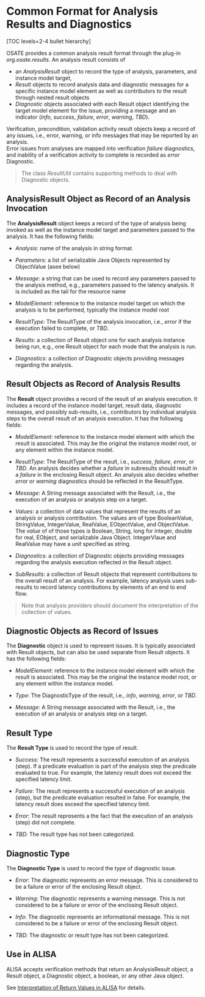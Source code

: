# Common Format for Analysis Results and Diagnostics

[TOC levels=2-4 bullet hierarchy]


OSATE provides a common analysis result format through the plug-in
*org.osate.results*. An analysis result consists of 
* an *AnalysisResult* object to record the type of analysis, parameters, and instance model target,
* *Result* objects to record analysis data and diagnostic messages for a specific instance model element as well as contributors to the result through nested result objects
* *Diagnostic* objects associated with each Result object identifying the target model element for the issue, providing a message and an indicator (*info*, *success*, *failure*, *error*, *warning*, *TBD*).

Verification, precondition, validation activity result objects keep
a record of any issues, i.e., error, warning, or info messages that may be reported by an analysis.  
Error issues from analyses are mapped into verification *failure* diagnostics, and inability of a verification activity to complete is recorded as *error* Diagnostic.

> The class *ResultUtil* contains supporting methods to deal with Diagnostic objects.

## AnalysisResult Object as Record of an Analysis Invocation

The **AnalysisResult** object keeps a record of the type of analysis being invoked as well as the instance model target and parameters passed to the analysis. It has the following fields:

* *Analysis*: name of the analysis in string format. 

* *Parameters*: a list of serializable Java Objects represented by ObjectValue (asee below)

* *Message*: a string that can be used to record any parameters passed to the analysis method, e.g., parameters passed to the latency analysis. It is included as the tail for the resource name

* *ModelElement*: reference to the instance model target on which the analysis is to be performed, typically the instance model root

* *ResultType*: The ResultType of the analysis invocation, i.e., *error* if the execution failed to complete, or *TBD*.  

* *Results*: a collection of Result object one for each analysis instance being run, e.g., one Result object for each mode that the analysis is run.

* *Diagnostics*: a collection of Diagnostic objects providing messages regarding the analysis.


## Result Objects as Record of Analysis Results

The **Result** object provides a record of the result of an analysis execution. It includes a record of the instance model target, result data, diagnostic messages, and possibly sub-results, i.e., contributors by individual analysis steps to the overall result of an analysis execution. It has the following fields:

* *ModelElement*: reference to the instance model element with which the result is associated. This may be the original the instance model root, or any element within the instance model.

* *ResultType*: The ResultType of the result, i.e., *success*, *failure*, *error*, or *TBD*.  An analysis decides whether a *failure* in subresults should result in a *failure* in the enclosing Result object. An analysis also decides whether *error* or *warning* diagnostics should be reflected in the ResultType.  

* *Message*: A String message associated with the Result, i.e., the execution of an analysis or analysis step on a target. 

* *Values*: a collection of data values that represent the results of an analysis or analysis contribution. The values are of type BooleanValue, StringValue, IntegerValue, RealValue, EObjectValue, and ObjectValue. The *value* of of those types is Boolean, String, long for integer, double for real, EObject, and serializable Java Object. IntegerVlaue and RealValue may have a *unit* specified as string. 

* *Diagnostics*: a collection of Diagnostic objects providing messages regarding the analysis execution reflected in the Result object.

* *SubResults*: a collection of Result objects that represent contributions to the overall result of an analysis. For example, latency analysis uses sub-results to record latency contributions by elements of an end to end flow.

> Note that analysis providers should document the interpretation of the collection of values. 


## Diagnostic Objects as Record of Issues

The **Diagnostic** object is used to represent issues. It is typically associated with Result objects, but can also be used separate from Result objects. 
It has the following fields:

* *ModelElement*: reference to the instance model element with which the result is associated. This may be the original the instance model root, or any element within the instance model.

* *Type*: The DiagnosticType of the result, i.e., *info*, *warning*, *error*, or *TBD*.  

* *Message*: A String message associated with the Result, i.e., the execution of an analysis or analysis step on a target. 

## Result Type

The **Result Type** is used to record the type of result.

* *Success*: The result represents a successful execution of an analysis (step). If a predicate evaluation is part of the analysis step the predicate evaluated to true.  For example, the latency result does not exceed the specified latency limit.

* *Failure*: The result represents a successful execution of an analysis (step), but the predicate evaluation resulted in false. For example, the latency result does exceed the specified latency limit.

* *Error*: The result represents a the fact that the execution of an analysis (step) did not complete. 

* *TBD*: The result type has not been categorized.

## Diagnostic Type

The **Diagnostic Type** is used to record the type of diagnostic issue.

* *Error*: The diagnostic represents an error message. This is considered to be a failure or error of the enclosing Result object.

* *Warning*: The diagnostic represents a warning message. This is not considered to be a failure or error of the enclosing Result object.

* *Info*: The diagnostic represents an informational message. This is not considered to be a failure or error of the enclosing Result object.

* *TBD*: The diagnostic or result type has not been categorized.


## Use in ALISA

ALISA accepts verification methods that return an AnalysisResult object, a Result object, a Diagnostic object, a boolean, or any other Java object.

See [Interpretation of Return Values in ALISA](VerifyDoc.html#interpretation-of-return) for details.